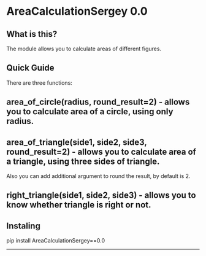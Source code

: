 # AreaCalculationSergey 0.0

## What is this?

The module allows you to calculate areas of different figures.

## Quick Guide

There are three functions:

## area_of_circle(radius, round_result=2) - allows you to calculate area of a circle, using only radius.

## area_of_triangle(side1, side2, side3, round_result=2) - allows you to calculate area of a triangle, using three sides of triangle.

Also you can add additional argument to round the result, by default is 2.

## right_triangle(side1, side2, side3) - allows you to know whether triangle is right or not.

## Instaling

pip install AreaCalculationSergey==0.0

---

